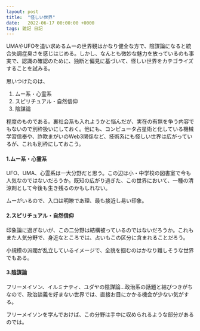 ```yaml
---
layout: post
title:  "怪しい世界"
date:   2022-06-17 00:00:00 +0000
tags: 雑記 日記
---
```


UMAやUFOを追い求めるムーの世界観はかなり健全な方で、陰謀論になると統合失調症臭さを感じはじめる。しかし、なんとも微妙な魅力を放っているのも事実で、認識の確認のために、独断と偏見に基づいて、怪しい世界をカテゴライズすることを試みる。

思いつけたのは、

1. ムー系・心霊系
2. スピリチュアル・自然信仰
3. 陰謀論

程度のものである。裏社会系も入れようかと悩んだが、実在の有無を争う内容でもないので別枠扱いにしておく。他にも、コンピュータ占星術と化している機械学習信奉や、詐欺まがいのWeb3関係など、技術系にも怪しい世界は広がっているが、これも別枠にしておこう。

#### 1.ムー系・心霊系
UFO、UMA、心霊系は一大分野だと思う。この辺は小・中学校の図書室で今も人気なのではないだろうか。既知の広がり過ぎた、この世界において、一種の清涼剤として今後も生き残るのかもしれない。

ムーがいるので、入口は明瞭であ理、最も接近し易い印象。

#### 2.スピリチュアル・自然信仰
印象論に過ぎないが、この二分野は結構被っているのではないだろうか。これもまた人気分野で、身近なところでは、占いもこの区分に含まれることだろう。

小規模の派閥が乱立しているイメージで、全貌を掴むのはかなり難しそうな世界でもある。

#### 3.陰謀論
フリーメイソン、イルミナティ、ユダヤの陰謀論...政治系の話題と結びつきがちなので、政治談義を好まない世界では、直接お目にかかる機会が少ない気がする。

フリーメイソンを学んでおけば、この分野は手中に収められるような部分があるのでは。
